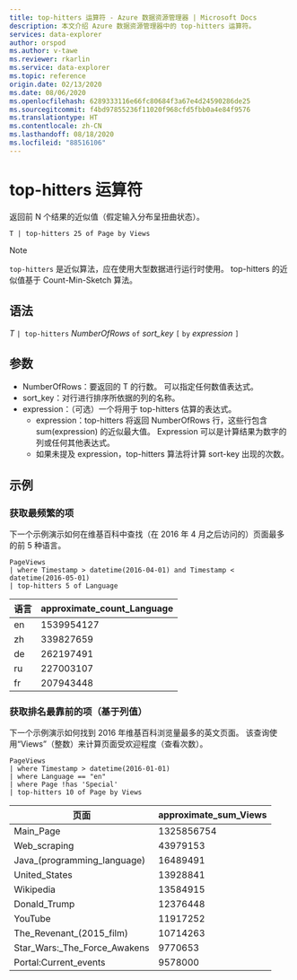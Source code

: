 ```yaml
---
title: top-hitters 运算符 - Azure 数据资源管理器 | Microsoft Docs
description: 本文介绍 Azure 数据资源管理器中的 top-hitters 运算符。
services: data-explorer
author: orspod
ms.author: v-tawe
ms.reviewer: rkarlin
ms.service: data-explorer
ms.topic: reference
origin.date: 02/13/2020
ms.date: 08/06/2020
ms.openlocfilehash: 6289333116e66fc80684f3a67e4d24590286de25
ms.sourcegitcommit: f4bd97855236f11020f968cfd5fbb0a4e84f9576
ms.translationtype: HT
ms.contentlocale: zh-CN
ms.lasthandoff: 08/18/2020
ms.locfileid: "88516106"
---
```

# <a name="top-hitters-operator"></a>top-hitters 运算符

返回前 N 个结果的近似值（假定输入分布呈扭曲状态）。

```kusto
T | top-hitters 25 of Page by Views 
```

> [!NOTE]
> `top-hitters` 是近似算法，应在使用大型数据进行运行时使用。 top-hitters 的近似值基于 Count-Min-Sketch 算法。  

## <a name="syntax"></a>语法

*T* `| top-hitters` *NumberOfRows* `of` *sort_key* `[` `by` *expression* `]`

## <a name="arguments"></a>参数

* NumberOfRows：要返回的 T 的行数。 可以指定任何数值表达式。
* sort_key：对行进行排序所依据的列的名称。
* expression：（可选）一个将用于 top-hitters 估算的表达式。 
    * expression：top-hitters 将返回 NumberOfRows 行，这些行包含 sum(expression) 的近似最大值。 Expression 可以是计算结果为数字的列或任何其他表达式。 
    *  如果未提及 expression，top-hitters 算法将计算 sort-key 出现的次数。  

## <a name="examples"></a>示例

### <a name="get-most-frequent-items"></a>获取最频繁的项 

下一个示例演示如何在维基百科中查找（在 2016 年 4 月之后访问的）页面最多的前 5 种语言。 

```kusto
PageViews
| where Timestamp > datetime(2016-04-01) and Timestamp < datetime(2016-05-01) 
| top-hitters 5 of Language 
```

|语言|approximate_count_Language|
|---|---|
|en|1539954127|
|zh|339827659|
|de|262197491|
|ru|227003107|
|fr|207943448|

### <a name="get-top-hitters-based-on-column-value"></a>获取排名最靠前的项（基于列值）

下一个示例演示如何找到 2016 年维基百科浏览量最多的英文页面。 该查询使用“Views”（整数）来计算页面受欢迎程度（查看次数）。 

```kusto
PageViews
| where Timestamp > datetime(2016-01-01)
| where Language == "en"
| where Page !has 'Special'
| top-hitters 10 of Page by Views
```

|页面|approximate_sum_Views|
|---|---|
|Main_Page|1325856754|
|Web_scraping|43979153|
|Java_(programming_language)|16489491|
|United_States|13928841|
|Wikipedia|13584915|
|Donald_Trump|12376448|
|YouTube|11917252|
|The_Revenant_(2015_film)|10714263|
|Star_Wars:_The_Force_Awakens|9770653|
|Portal:Current_events|9578000|